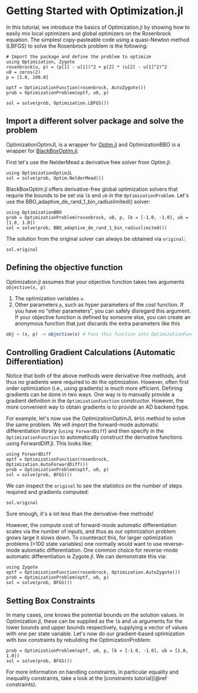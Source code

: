 # Getting Started with Optimization.jl

In this tutorial, we introduce the basics of Optimization.jl by showing
how to easily mix local optimizers and global optimizers on the Rosenbrock equation.
The simplest copy-pasteable code using a quasi-Newton method (LBFGS) to solve the Rosenbrock problem is the following:

```@example intro
# Import the package and define the problem to optimize
using Optimization, Zygote
rosenbrock(u, p) = (p[1] - u[1])^2 + p[2] * (u[2] - u[1]^2)^2
u0 = zeros(2)
p = [1.0, 100.0]

optf = OptimizationFunction(rosenbrock, AutoZygote())
prob = OptimizationProblem(optf, u0, p)

sol = solve(prob, Optimization.LBFGS())
```

## Import a different solver package and solve the problem

OptimizationOptimJL is a wrapper for [Optim.jl](https://github.com/JuliaNLSolvers/Optim.jl) and OptimizationBBO is a wrapper for [BlackBoxOptim.jl](https://github.com/robertfeldt/BlackBoxOptim.jl).

First let's use the NelderMead a derivative free solver from Optim.jl:

```@example intro
using OptimizationOptimJL
sol = solve(prob, Optim.NelderMead())
```

BlackBoxOptim.jl offers derivative-free global optimization solvers that requrie the bounds to be set via `lb` and `ub` in the `OptimizationProblem`. Let's use the BBO_adaptive_de_rand_1_bin_radiuslimited() solver:

```@example intro
using OptimizationBBO
prob = OptimizationProblem(rosenbrock, u0, p, lb = [-1.0, -1.0], ub = [1.0, 1.0])
sol = solve(prob, BBO_adaptive_de_rand_1_bin_radiuslimited())
```

The solution from the original solver can always be obtained via `original`:

```@example intro
sol.original
```

## Defining the objective function

Optimization.jl assumes that your objective function takes two arguments `objective(x, p)`

 1. The optimization variables `x`.
 2. Other parameters `p`, such as hyper parameters of the cost function.
    If you have no “other parameters”, you can  safely disregard this argument. If your objective function is defined by someone else, you can create an anonymous function that just discards the extra parameters like this

```julia
obj = (x, p) -> objective(x) # Pass this function into OptimizationFunction
```

## Controlling Gradient Calculations (Automatic Differentiation)

Notice that both of the above methods were derivative-free methods, and thus no
gradients were required to do the optimization. However, often first order
optimization (i.e., using gradients) is much more efficient. Defining gradients
can be done in two ways. One way is to manually provide a gradient definition
in the `OptimizationFunction` constructor. However, the more convenient way
to obtain gradients is to provide an AD backend type.

For example, let's now use the OptimizationOptimJL `BFGS` method to solve the same
problem. We will import the forward-mode automatic differentiation library
(`using ForwardDiff`) and then specify in the `OptimizationFunction` to
automatically construct the derivative functions using ForwardDiff.jl. This
looks like:

```@example intro
using ForwardDiff
optf = OptimizationFunction(rosenbrock, Optimization.AutoForwardDiff())
prob = OptimizationProblem(optf, u0, p)
sol = solve(prob, BFGS())
```

We can inspect the `original` to see the statistics on the number of steps
required and gradients computed:

```@example intro
sol.original
```

Sure enough, it's a lot less than the derivative-free methods!

However, the compute cost of forward-mode automatic differentiation scales
via the number of inputs, and thus as our optimization problem grows large it
slows down. To counteract this, for larger optimization problems (>100 state
variables) one normally would want to use reverse-mode automatic differentiation.
One common choice for reverse-mode automatic differentiation is Zygote.jl.
We can demonstrate this via:

```@example intro
using Zygote
optf = OptimizationFunction(rosenbrock, Optimization.AutoZygote())
prob = OptimizationProblem(optf, u0, p)
sol = solve(prob, BFGS())
```

## Setting Box Constraints

In many cases, one knows the potential bounds on the solution values. In
Optimization.jl, these can be supplied as the `lb` and `ub` arguments for
the lower bounds and upper bounds respectively, supplying a vector of
values with one per state variable. Let's now do our gradient-based
optimization with box constraints by rebuilding the OptimizationProblem:

```@example intro
prob = OptimizationProblem(optf, u0, p, lb = [-1.0, -1.0], ub = [1.0, 1.0])
sol = solve(prob, BFGS())
```

For more information on handling constraints, in particular equality and
inequality constraints, take a look at the [constraints tutorial](@ref constraints).
